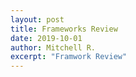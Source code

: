 ```yaml
---
layout: post
title: Frameworks Review
date: 2019-10-01
author: Mitchell R.
excerpt: "Framwork Review"
---
```

